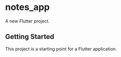 # notes_app

A new Flutter project.

## Getting Started

This project is a starting point for a Flutter application.

